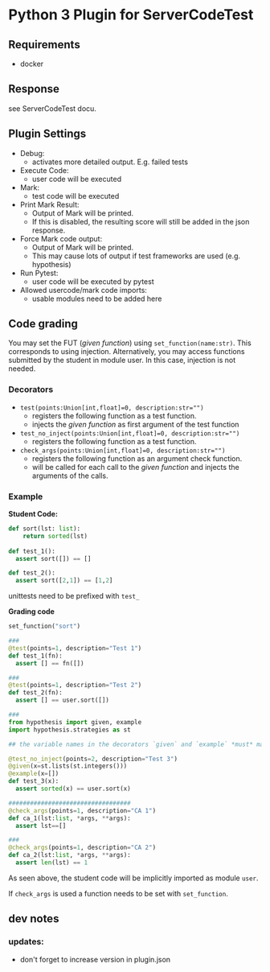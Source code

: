 # Python 3 Plugin for ServerCodeTest
## Requirements
* docker

## Response
see ServerCodeTest docu.

## Plugin Settings
* Debug:
  * activates more detailed output. E.g. failed tests
* Execute Code:
  * user code will be executed
* Mark:
  * test code will be executed
* Print Mark Result:
  * Output of Mark will be printed. 
  * If this is disabled, the resulting score will still be added in the json response.
* Force Mark code output:
  * Output of Mark will be printed.
  * This may cause lots of output if test frameworks are used (e.g. hypothesis)
* Run Pytest:
  * user code will be executed by pytest
* Allowed usercode/mark code imports:
  * usable modules need to be added here

## Code grading

You may set the FUT (*given function*) using `set_function(name:str)`. This corresponds to using injection.
Alternatively, you may access functions submitted by the student in module user. In this case, injection is not needed.

### Decorators
* `test(points:Union[int,float]=0, description:str="")`
  * registers the following function as a test function.
  * injects the *given function* as first argument of the test function
* `test_no_inject(points:Union[int,float]=0, description:str="")`
  * registers the following function as a test function.
* `check_args(points:Union[int,float]=0, description:str="")`
  * registers the following function as an argument check function.
  * will be called for each call to the *given function* and injects the arguments of the calls.

### Example
**Student Code:**
```python
def sort(lst: list):
    return sorted(lst)
    
def test_1():
  assert sort([]) == []

def test_2():
  assert sort([2,1]) == [1,2]
```
unittests need to be prefixed with `test_`

**Grading code**
```python
set_function("sort") 

###
@test(points=1, description="Test 1")
def test_1(fn):
  assert [] == fn([])

###
@test(points=1, description="Test 2")
def test_2(fn):
  assert [] == user.sort([])

###
from hypothesis import given, example
import hypothesis.strategies as st

## the variable names in the decorators `given` and `example` *must* match the parameter name of the test function.

@test_no_inject(points=2, description="Test 3")
@given(x=st.lists(st.integers()))
@example(x=[])
def test_3(x):
  assert sorted(x) == user.sort(x)

##################################
@check_args(points=1, description="CA 1")
def ca_1(lst:list, *args, **args):
  assert lst==[]

###
@check_args(points=1, description="CA 2")
def ca_2(lst:list, *args, **args):
  assert len(lst) == 1
```
As seen above, the student code will be implicitly imported as module `user`.

If `check_args` is used a function needs to be set with `set_function`.

## dev notes
### updates:
* don't forget to increase version in plugin.json
